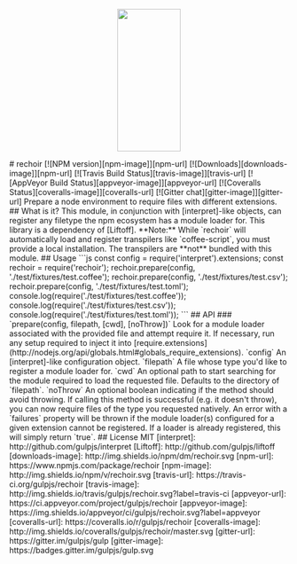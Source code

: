 <p align="center">
  <a href="http://gulpjs.com">
    <img height="257" width="114" src="https://raw.githubusercontent.com/gulpjs/artwork/master/gulp-2x.png">
  </a>
</p>
# rechoir
[![NPM version][npm-image]][npm-url] [![Downloads][downloads-image]][npm-url] [![Travis Build Status][travis-image]][travis-url] [![AppVeyor Build Status][appveyor-image]][appveyor-url] [![Coveralls Status][coveralls-image]][coveralls-url] [![Gitter chat][gitter-image]][gitter-url]
Prepare a node environment to require files with different extensions.
## What is it?
This module, in conjunction with [interpret]-like objects, can register any filetype the npm ecosystem has a module loader for. This library is a dependency of [Liftoff].
**Note:** While `rechoir` will automatically load and register transpilers like `coffee-script`, you must provide a local installation. The transpilers are **not** bundled with this module.
## Usage
```js
const config = require('interpret').extensions;
const rechoir = require('rechoir');
rechoir.prepare(config, './test/fixtures/test.coffee');
rechoir.prepare(config, './test/fixtures/test.csv');
rechoir.prepare(config, './test/fixtures/test.toml');
console.log(require('./test/fixtures/test.coffee'));
console.log(require('./test/fixtures/test.csv'));
console.log(require('./test/fixtures/test.toml'));
```
## API
### `prepare(config, filepath, [cwd], [noThrow])`
Look for a module loader associated with the provided file and attempt require it.  If necessary, run any setup required to inject it into [require.extensions](http://nodejs.org/api/globals.html#globals_require_extensions).
`config` An [interpret]-like configuration object.
`filepath` A file whose type you'd like to register a module loader for.
`cwd` An optional path to start searching for the module required to load the requested file.  Defaults to the directory of `filepath`.
`noThrow` An optional boolean indicating if the method should avoid throwing.
If calling this method is successful (e.g. it doesn't throw), you can now require files of the type you requested natively.
An error with a `failures` property will be thrown if the module loader(s) configured for a given extension cannot be registered.
If a loader is already registered, this will simply return `true`.
## License
MIT
[interpret]: http://github.com/gulpjs/interpret
[Liftoff]: http://github.com/gulpjs/liftoff
[downloads-image]: http://img.shields.io/npm/dm/rechoir.svg
[npm-url]: https://www.npmjs.com/package/rechoir
[npm-image]: http://img.shields.io/npm/v/rechoir.svg
[travis-url]: https://travis-ci.org/gulpjs/rechoir
[travis-image]: http://img.shields.io/travis/gulpjs/rechoir.svg?label=travis-ci
[appveyor-url]: https://ci.appveyor.com/project/gulpjs/rechoir
[appveyor-image]: https://img.shields.io/appveyor/ci/gulpjs/rechoir.svg?label=appveyor
[coveralls-url]: https://coveralls.io/r/gulpjs/rechoir
[coveralls-image]: http://img.shields.io/coveralls/gulpjs/rechoir/master.svg
[gitter-url]: https://gitter.im/gulpjs/gulp
[gitter-image]: https://badges.gitter.im/gulpjs/gulp.svg

